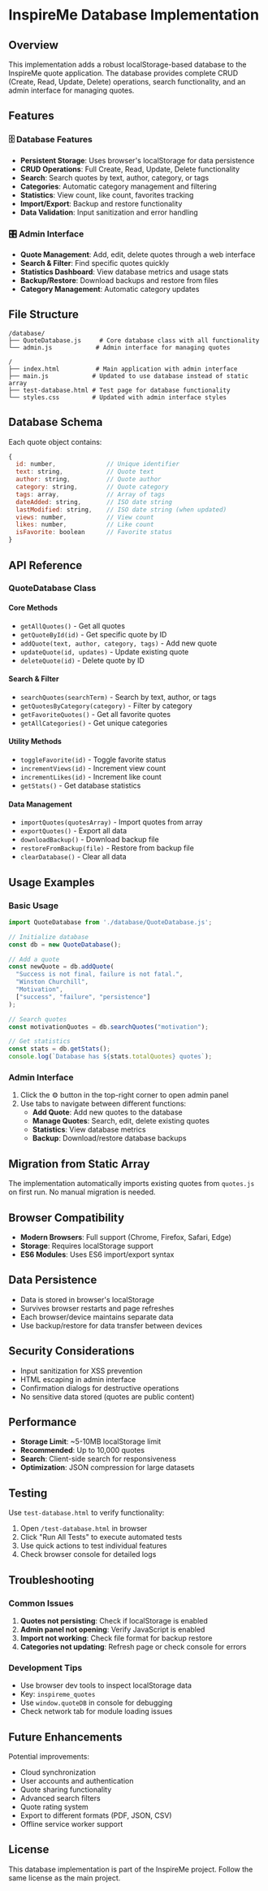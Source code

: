 # InspireMe Database Implementation

## Overview

This implementation adds a robust localStorage-based database to the InspireMe quote application. The database provides complete CRUD (Create, Read, Update, Delete) operations, search functionality, and an admin interface for managing quotes.

## Features

### 🗄️ Database Features
- **Persistent Storage**: Uses browser's localStorage for data persistence
- **CRUD Operations**: Full Create, Read, Update, Delete functionality
- **Search**: Search quotes by text, author, category, or tags
- **Categories**: Automatic category management and filtering
- **Statistics**: View count, like count, favorites tracking
- **Import/Export**: Backup and restore functionality
- **Data Validation**: Input sanitization and error handling

### 🎛️ Admin Interface
- **Quote Management**: Add, edit, delete quotes through a web interface
- **Search & Filter**: Find specific quotes quickly
- **Statistics Dashboard**: View database metrics and usage stats
- **Backup/Restore**: Download backups and restore from files
- **Category Management**: Automatic category updates

## File Structure

```
/database/
├── QuoteDatabase.js     # Core database class with all functionality
└── admin.js            # Admin interface for managing quotes

/
├── index.html          # Main application with admin interface
├── main.js            # Updated to use database instead of static array
├── test-database.html # Test page for database functionality
└── styles.css         # Updated with admin interface styles
```

## Database Schema

Each quote object contains:
```javascript
{
  id: number,              // Unique identifier
  text: string,            // Quote text
  author: string,          // Quote author
  category: string,        // Quote category
  tags: array,             // Array of tags
  dateAdded: string,       // ISO date string
  lastModified: string,    // ISO date string (when updated)
  views: number,           // View count
  likes: number,           // Like count
  isFavorite: boolean      // Favorite status
}
```

## API Reference

### QuoteDatabase Class

#### Core Methods
- `getAllQuotes()` - Get all quotes
- `getQuoteById(id)` - Get specific quote by ID
- `addQuote(text, author, category, tags)` - Add new quote
- `updateQuote(id, updates)` - Update existing quote
- `deleteQuote(id)` - Delete quote by ID

#### Search & Filter
- `searchQuotes(searchTerm)` - Search by text, author, or tags
- `getQuotesByCategory(category)` - Filter by category
- `getFavoriteQuotes()` - Get all favorite quotes
- `getAllCategories()` - Get unique categories

#### Utility Methods
- `toggleFavorite(id)` - Toggle favorite status
- `incrementViews(id)` - Increment view count
- `incrementLikes(id)` - Increment like count
- `getStats()` - Get database statistics

#### Data Management
- `importQuotes(quotesArray)` - Import quotes from array
- `exportQuotes()` - Export all data
- `downloadBackup()` - Download backup file
- `restoreFromBackup(file)` - Restore from backup file
- `clearDatabase()` - Clear all data

## Usage Examples

### Basic Usage
```javascript
import QuoteDatabase from './database/QuoteDatabase.js';

// Initialize database
const db = new QuoteDatabase();

// Add a quote
const newQuote = db.addQuote(
  "Success is not final, failure is not fatal.",
  "Winston Churchill",
  "Motivation",
  ["success", "failure", "persistence"]
);

// Search quotes
const motivationQuotes = db.searchQuotes("motivation");

// Get statistics
const stats = db.getStats();
console.log(`Database has ${stats.totalQuotes} quotes`);
```

### Admin Interface
1. Click the ⚙️ button in the top-right corner to open admin panel
2. Use tabs to navigate between different functions:
   - **Add Quote**: Add new quotes to the database
   - **Manage Quotes**: Search, edit, delete existing quotes
   - **Statistics**: View database metrics
   - **Backup**: Download/restore database backups

## Migration from Static Array

The implementation automatically imports existing quotes from `quotes.js` on first run. No manual migration is needed.

## Browser Compatibility

- **Modern Browsers**: Full support (Chrome, Firefox, Safari, Edge)
- **Storage**: Requires localStorage support
- **ES6 Modules**: Uses ES6 import/export syntax

## Data Persistence

- Data is stored in browser's localStorage
- Survives browser restarts and page refreshes
- Each browser/device maintains separate data
- Use backup/restore for data transfer between devices

## Security Considerations

- Input sanitization for XSS prevention
- HTML escaping in admin interface
- Confirmation dialogs for destructive operations
- No sensitive data stored (quotes are public content)

## Performance

- **Storage Limit**: ~5-10MB localStorage limit
- **Recommended**: Up to 10,000 quotes
- **Search**: Client-side search for responsiveness
- **Optimization**: JSON compression for large datasets

## Testing

Use `test-database.html` to verify functionality:
1. Open `/test-database.html` in browser
2. Click "Run All Tests" to execute automated tests
3. Use quick actions to test individual features
4. Check browser console for detailed logs

## Troubleshooting

### Common Issues

1. **Quotes not persisting**: Check if localStorage is enabled
2. **Admin panel not opening**: Verify JavaScript is enabled
3. **Import not working**: Check file format for backup restore
4. **Categories not updating**: Refresh page or check console for errors

### Development Tips

- Use browser dev tools to inspect localStorage data
- Key: `inspireme_quotes`
- Use `window.quoteDB` in console for debugging
- Check network tab for module loading issues

## Future Enhancements

Potential improvements:
- Cloud synchronization
- User accounts and authentication
- Quote sharing functionality
- Advanced search filters
- Quote rating system
- Export to different formats (PDF, JSON, CSV)
- Offline service worker support

## License

This database implementation is part of the InspireMe project. Follow the same license as the main project.